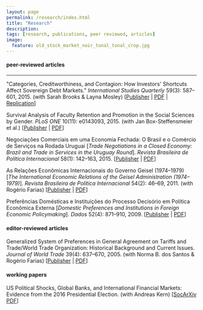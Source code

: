 ```yaml
---
layout: page
permalink: /research/index.html
title: "Research"
description:
tags: [research, publications, peer reviewed, articles]
image:
  feature: old_stock_market_noir_tonal_tonal_crop.jpg
---
```


#### peer-reviewed articles
------

"Categories, Creditworthiness, and Contagion: How Investors' Shortcuts Affect Sovereign Debt Markets." _International Studies Quarterly_ 59(3): 587–601, 2015. (with Sarah Brooks & Layna Mosley)
[<a href="http://onlinelibrary.wiley.com/resolve/doi?DOI=10.1111/isqu.12173" target="_blank">Publisher</a> \| <a href="../pdf/Brooks_etal_2015.pdf" target="_blank">PDF</a> \| <a href="http://www.isanet.org/Publications/ISQ/Replication-Data?doi=10.1111/isqu.12173" target="_blank">Replication</a>]

Survival Analysis of Faculty Retention and Promotion in the Social Sciences by Gender. _PLoS ONE_ 10(11): e0143093, 2015. (with Jan Box-Steffensmeier et al.)
[<a href="http://journals.plos.org/plosone/article?id=10.1371/journal.pone.0143093" target="_blank">Publisher</a> \| <a href="http://www.plosone.org/article/fetchObject.action?uri=info:doi/10.1371/journal.pone.0143093&representation=PDF" target="_blank">PDF</a>]

Negociações Comerciais em uma Economia Fechada: O Brasil e o Comércio de Serviços na Rodada Uruguai [_Trade Negotiations in a Closed Economy: Brazil and Trade in Services in the Uruguay Round_]. _Revista Brasileira de Política Internacional_ 58(1): 142–163, 2015.
[<a href="http://dx.doi.org/10.1590/0034-7329201500108" target="_blank">Publisher</a> \| <a href="http://www.scielo.br/pdf/rbpi/v58n1/0034-7329-rbpi-58-01-00142.pdf" target="_blank">PDF</a>]

As Relações Econômicas Internacionais do Governo Geisel (1974–1979) [_The International Economic Relations of the Geisel Administration (1974–1979)_]. _Revista Brasileira de Política Internacional_ 54(2): 46–69, 2011. (with Rogério Farias)
[<a href="http://ref.scielo.org/y7cbvm" target="_blank">Publisher</a> \| <a href="http://www.scielo.br/pdf/rbpi/v54n2/v54n2a03.pdf" target="_blank">PDF</a>]

Preferências Domésticas e Instituições do Processo Decisório em Política Econômica Externa [_Domestic Preferences and Institutions in Foreign Economic Policymaking_]. _Dados_ 52(4): 871–910, 2009.
[<a href="http://ref.scielo.org/rxhwwf" target="_blank">Publisher</a> \| <a href="http://www.scielo.br/pdf/dados/v52n4/v52n4a03.pdf" target="_blank">PDF</a>]


#### editor-reviewed articles

Generalized System of Preferences in General Agreement on Tariffs and Trade/World Trade Organization: Historical Background and Current Issues. _Journal of World Trade_ 39(4): 637–670, 2005. (with Norma B. dos Santos & Rogério Farias)
[<a href="http://www.kluwerlawonline.com/abstract.php?area=Journals&id=TRAD2005039" target="_blank">Publisher</a> \| <a href="../pdf/Santos_etal_2005.pdf" target="_blank">PDF</a>]


#### working papers

US Political Shocks, Global Banks, and International Financial Markets: Evidence from the 2016 Presidential Election. (with Andreas Kern)
[<a href="http://dx.doi.org/10.17605/OSF.IO/XR3UN" target="_blank">SocArXiv PDF</a>]
